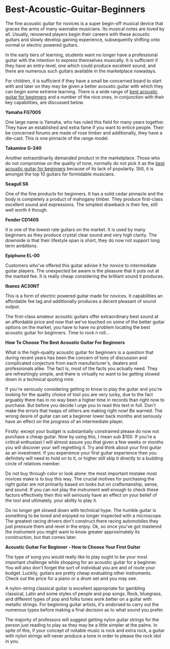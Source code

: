 # Best-Acoustic-Guitar-Beginners
<p>The fine acoustic guitar for novices is a super begin-off musical device that graces the arms of many wannabe musicians. Its musical notes are loved by all. Usually, renowned players begin their careers with these acoustic guitars and slowly develop gaining experience, subsequently shifting onto normal or electric powered guitars.</p>
<p>In the early tiers of learning, students want no longer have a professional guitar with the intention to express themselves musically. It is sufficient if they have an entry-level, one which could produce excellent sound, and there are numerous such guitars available in the marketplace nowadays.</p>
<p>For children, it is sufficient if they have a small be concerned board to start with and later on they may be given a better acoustic guitar with which they can begin some extreme learning. There is a wide range of&nbsp;<a class="external" href="https://best-of-acoustic-guitar.blogspot.com/" target="_blank" rel="noreferrer noopener">best acoustic guitar for beginners</a>&nbsp;and a number of the nice ones, in conjunction with their key capabilities, are discussed below.</p>
<p><strong>Yamaha FG700S</strong></p>
<p>One large name is Yamaha, who has ruled this field for many years together. They have an established and extra fame if you want to entice people. Their be concerned forums are made of rose timber and additionally, they have a die-cast. This is one pinnacle of the range model.</p>
<p><strong>Takamine G-340</strong></p>
<p>Another extraordinarily demanded product in the marketplace. Those who do not compromise on the quality of tone, normally do not pick it as the&nbsp;<a class="external" href="https://best-of-acoustic-guitar.blogspot.com/search/label/Acoustic%20Guitar" target="_blank" rel="noreferrer noopener">best acoustic guitar for beginners</a>&nbsp;because of its lack of popularity. Still, it is amongst the top 10 guitars for formidable musicians.</p>
<p><strong>Seagull S6</strong></p>
<p>One of the fine products for beginners. It has a solid cedar pinnacle and the body is completely a product of mahogany timber. They produce first-class excellent sound and expressions. The simplest drawback is their fee, still well worth it though.</p>
<p><strong>Fender CD140S</strong></p>
<p>It is one of the lowest rate guitars on the market. It is used by many beginners as they produce crystal clear sound and very high clarity. The downside is that their lifestyle span is short, they do now not support long term ambitions.</p>
<p><strong>Epiphone EL-00</strong></p>
<p>Customers who've offered this guitar advise it for novice to intermediate guitar players. The unexpected be aware is the pleasure that it puts out at the marked fee. It is really cheap considering the brilliant sound it produces.</p>
<p><strong>Ibanez AC30NT</strong></p>
<p>This is a form of electric powered guitar made for novices. It capabilities an affordable fee tag and additionally produces a decent pleasant of sound output.</p>
<p>The first-class amateur acoustic guitars offer extraordinary best sound at an affordable price and now that we've touched on some of the better guitar options on the market, you have to have no problem locating the best acoustic guitar for beginners. Time to rock n roll&hellip;</p>
<p><strong>How To Choose The Best Acoustic Guitar For Beginners</strong></p>
<p>What is the high-quality acoustic guitar for beginners is a question that during recent years has been the concern of tons of discussion and complicated conjecture from each manufacturer's, dealers and professionals alike. The fact is, most of the facts you actually need. They are refreshingly simple, and there is virtually no want to be getting slowed down in a technical quoting mire.</p>
<p>If you're seriously considering getting to know to play the guitar and you're looking for the quality choice of tool you are very lucky, due to the fact arguably there has in no way been a higher time in records than right now to purchase. But before you decide I urge you to read this text in full. Don't make the errors that heaps of others are making right now! Be warned. The wrong desire of guitar can set a beginner lower back months and seriously have an effect on the progress of an intermediate player.</p>
<p>Firstly: except your budget is substantially constrained please do now not purchase a cheap guitar. Now by using this, I mean sub $100. If you're a critical enthusiast I will almost assure you that given a few weeks or months you will discover your self regretting it. Try and think about your first guitar as an investment. If you experience your first guitar experience then you definitely will need to hold on to it, or higher still skip it directly to a budding circle of relatives member.</p>
<p>Do not buy through color or look alone: the most important mistake most novices make is to buy this way. The crucial motives for purchasing the right guitar are not primarily based on looks but on craftsmanship, sense, and sound. If you can not play the instrument well enough to check these factors effectively then this will seriously have an effect on your belief of the tool and ultimately, your ability to play it.</p>
<p>Do no longer get slowed down with technical hype. The humble guitar is something to be loved and enjoyed no longer inspected with a microscope. The greatest racing drivers don't construct there racing automobiles they just pressure them and revel in the enjoy. Ok, so once you've got mastered the instrument you might want to know greater approximately its construction, but that comes later.</p>
<p><strong>Acoustic Guitar For Beginner - How to Choose Your First Guitar</strong></p>
<p>The type of song you would really like to play ought to be your most important challenge while shopping for an acoustic guitar for a beginner. You will also don't forget the sort of individual you are and of route your budget. Luckily, guitars are pretty cheap evaluating other instruments. Check out the price for a piano or a drum set and you may see.</p>
<p>A nylon-string classical guitar is excellent appropriate for gambling classical, Latin and some styles of people and pop songs. Rock, bluegrass, and different types of pop and folks tunes work better on a guitar with metallic strings. For beginning guitar artists, it's endorsed to carry out the numerous types before making a final decision as to what sound you prefer.</p>
<p>The majority of professors will suggest getting nylon guitar strings for the person just reading to play as they may be a little simpler at the palms. In spite of this, if your concept of notable music is rock and extra rock, a guitar with nylon strings will never produce a tone in order to please the rock idol in you.</p>
